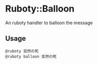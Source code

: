 # Ruboty::Balloon
An ruboty handler to balloon the message

## Usage
```
@ruboty 突然の死
@ruboty balloon 突然の死
```
